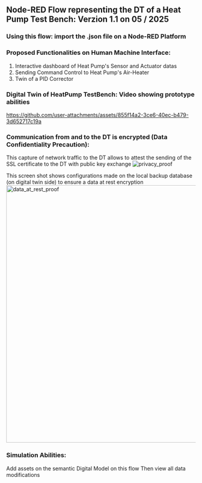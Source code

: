 ## Node-RED Flow representing the DT of a Heat Pump Test Bench: Verzion 1.1 on 05 / 2025

### Using this flow: import the .json file on a Node-RED Platform

### Proposed Functionalities on Human Machine Interface:

 1) Interactive dashboard of Heat Pump's Sensor and Actuator datas
 2) Sending Command Control to Heat Pump's Air-Heater
 3) Twin of a PID Corrector
    
### Digital Twin of HeatPump TestBench: Video showing prototype abilities
https://github.com/user-attachments/assets/855f14a2-3ce6-40ec-b479-3d652717c19a

### Communication from and to the DT is encrypted (Data Confidentiality Precaution):
This capture of network traffic to the DT allows to attest the sending of the SSL certificate to the DT with public key exchange
![privacy_proof](https://github.com/user-attachments/assets/14caffa1-c243-4778-bbb2-be407848ef9f)

This screen shot shows configurations made on the local backup database (on digital twin side) to ensure a data at rest encryption
<img width="654" height="683" alt="data_at_rest_proof" src="https://github.com/user-attachments/assets/09500bc3-b67f-46b2-9788-a74fed7219bc" />


### Simulation Abilities: 
Add assets on the semantic Digital Model on this flow Then view all data modifications



